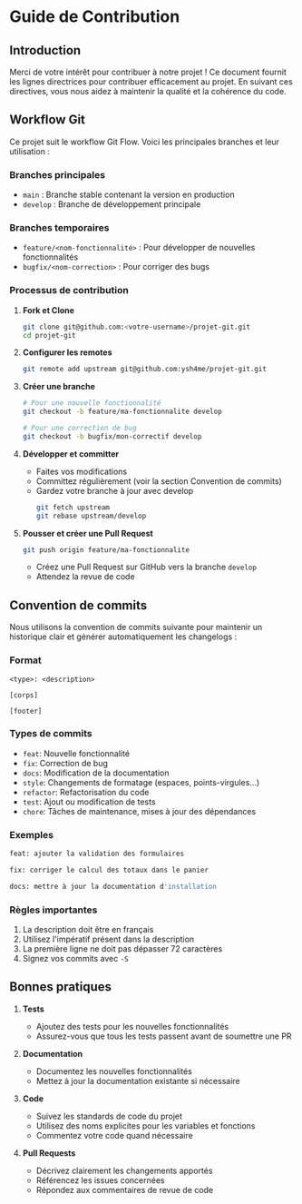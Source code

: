 # Guide de Contribution

## Introduction

Merci de votre intérêt pour contribuer à notre projet ! Ce document fournit les lignes directrices pour contribuer efficacement au projet. En suivant ces directives, vous nous aidez à maintenir la qualité et la cohérence du code.

## Workflow Git

Ce projet suit le workflow Git Flow. Voici les principales branches et leur utilisation :

### Branches principales
- `main` : Branche stable contenant la version en production
- `develop` : Branche de développement principale

### Branches temporaires
- `feature/<nom-fonctionnalité>` : Pour développer de nouvelles fonctionnalités
- `bugfix/<nom-correction>` : Pour corriger des bugs

### Processus de contribution

1. **Fork et Clone**
   ```bash
   git clone git@github.com:<votre-username>/projet-git.git
   cd projet-git
   ```

2. **Configurer les remotes**
   ```bash
   git remote add upstream git@github.com:ysh4me/projet-git.git
   ```

3. **Créer une branche**
   ```bash
   # Pour une nouvelle fonctionnalité
   git checkout -b feature/ma-fonctionnalite develop

   # Pour une correction de bug
   git checkout -b bugfix/mon-correctif develop
   ```

4. **Développer et committer**
   - Faites vos modifications
   - Committez régulièrement (voir la section Convention de commits)
   - Gardez votre branche à jour avec develop
     ```bash
     git fetch upstream
     git rebase upstream/develop
     ```

5. **Pousser et créer une Pull Request**
   ```bash
   git push origin feature/ma-fonctionnalite
   ```
   - Créez une Pull Request sur GitHub vers la branche `develop`
   - Attendez la revue de code

## Convention de commits

Nous utilisons la convention de commits suivante pour maintenir un historique clair et générer automatiquement les changelogs :

### Format
```
<type>: <description>

[corps]

[footer]
```

### Types de commits
- `feat`: Nouvelle fonctionnalité
- `fix`: Correction de bug
- `docs`: Modification de la documentation
- `style`: Changements de formatage (espaces, points-virgules...)
- `refactor`: Refactorisation du code
- `test`: Ajout ou modification de tests
- `chore`: Tâches de maintenance, mises à jour des dépendances

### Exemples
```bash
feat: ajouter la validation des formulaires

fix: corriger le calcul des totaux dans le panier

docs: mettre à jour la documentation d'installation
```

### Règles importantes
1. La description doit être en français
2. Utilisez l'impératif présent dans la description
3. La première ligne ne doit pas dépasser 72 caractères
4. Signez vos commits avec `-S`

## Bonnes pratiques

1. **Tests**
   - Ajoutez des tests pour les nouvelles fonctionnalités
   - Assurez-vous que tous les tests passent avant de soumettre une PR

2. **Documentation**
   - Documentez les nouvelles fonctionnalités
   - Mettez à jour la documentation existante si nécessaire

3. **Code**
   - Suivez les standards de code du projet
   - Utilisez des noms explicites pour les variables et fonctions
   - Commentez votre code quand nécessaire

4. **Pull Requests**
   - Décrivez clairement les changements apportés
   - Référencez les issues concernées
   - Répondez aux commentaires de revue de code 